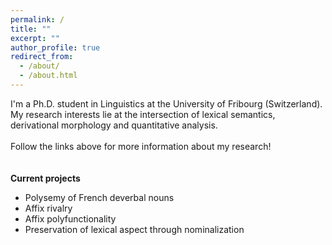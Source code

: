```yaml
---
permalink: /
title: ""
excerpt: ""
author_profile: true
redirect_from: 
  - /about/
  - /about.html
---
```


I'm a Ph.D. student in Linguistics at the University of Fribourg (Switzerland). My research interests lie at the intersection of lexical semantics, derivational morphology and quantitative analysis. 
\
\
Follow the links above for more information about my research!
\
\
\
**Current projects**
* Polysemy of French deverbal nouns
* Affix rivalry
* Affix polyfunctionality
* Preservation of lexical aspect through nominalization


